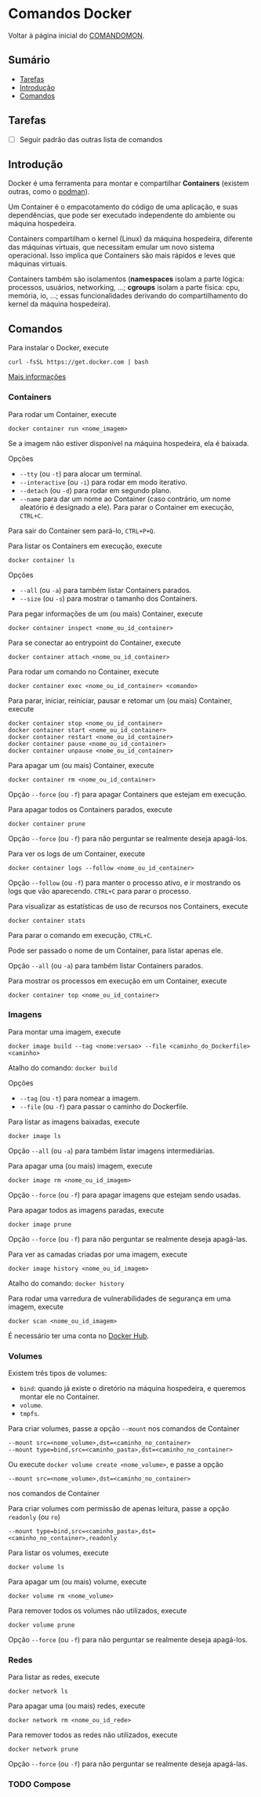 # Comandos Docker

Voltar à página inicial do [COMANDOMON](README.md).



## Sumário

- [Tarefas](#Tarefas)
- [Introdução](#Introdução)
- [Comandos](#Comandos)



## Tarefas

- [ ] Seguir padrão das outras lista de comandos



## Introdução

Docker é uma ferramenta para montar e compartilhar **Containers** (existem outras, como o [podman](https://podman.io/)).

Um Container é o empacotamento do código de uma aplicação, e suas dependências, que pode ser executado independente do ambiente ou máquina hospedeira.

Containers compartilham o kernel (Linux) da máquina hospedeira, diferente das máquinas virtuais, que necessitam emular um novo sistema operacional. Isso implica que Containers são mais rápidos e leves que máquinas virtuais.

Containers também são isolamentos (**namespaces** isolam a parte lógica: processos, usuários, networking, ...; **cgroups** isolam a parte física: cpu, memória, io, ...; essas funcionalidades derivando do compartilhamento do kernel da máquina hospedeira).



## Comandos

Para instalar o Docker, execute
```
curl -fsSL https://get.docker.com | bash
```
[Mais informações](https://docs.docker.com/engine/install/)




### Containers

Para rodar um Container, execute
```
docker container run <nome_imagem>
```
Se a imagem não estiver disponível na máquina hospedeira, ela é baixada.

Opções
- `--tty` (ou `-t`) para alocar um terminal.
- `--interactive` (ou `-i`) para rodar em modo iterativo.
- `--detach` (ou `-d`) para rodar em segundo plano.
- `--name` para dar um nome ao Container (caso contrário, um nome aleatório é designado a ele).
Para parar o Container em execução, `CTRL+C`.

Para sair do Container sem pará-lo, `CTRL+P+Q`.

Para listar os Containers em execução, execute
```
docker container ls
```
Opções
- `--all` (ou `-a`) para também listar Containers parados.
- `--size` (ou `-s`) para mostrar o tamanho dos Containers.

Para pegar informações de um (ou mais) Container, execute
```
docker container inspect <nome_ou_id_container>
```

Para se conectar ao entrypoint do Container, execute
```
docker container attach <nome_ou_id_container>
```

Para rodar um comando no Container, execute
```
docker container exec <nome_ou_id_container> <comando>
```

Para parar, iniciar, reiniciar, pausar e retomar um (ou mais) Container, execute
```
docker container stop <nome_ou_id_container>
docker container start <nome_ou_id_container>
docker container restart <nome_ou_id_container>
docker container pause <nome_ou_id_container>
docker container unpause <nome_ou_id_container>
```

Para apagar um (ou mais) Container, execute
```
docker container rm <nome_ou_id_container>
```
Opção `--force` (ou `-f`) para apagar Containers que estejam em execução.

Para apagar todos os Containers parados, execute
```
docker container prune
```
Opção `--force` (ou `-f`) para não perguntar se realmente deseja apagá-los.

Para ver os logs de um Container, execute
```
docker container logs --follow <nome_ou_id_container>
```
Opção `--follow` (ou `-f`) para manter o processo ativo, e ir mostrando os logs que vão aparecendo. `CTRL+C` para parar o processo.

Para visualizar as estatísticas de uso de recursos nos Containers, execute
```
docker container stats
```
Para parar o comando em execução, `CTRL+C`.

Pode ser passado o nome de um Container, para listar apenas ele.

Opção `--all` (ou `-a`) para também listar Containers parados.

Para mostrar os processos em execução em um Container, execute
```
docker container top <nome_ou_id_container>
```



### Imagens

Para montar uma imagem, execute
```
docker image build --tag <nome:versao> --file <caminho_do_Dockerfile> <caminho>
```
Atalho do comando: `docker build`

Opções
- `--tag` (ou `-t`) para nomear a imagem.
- `--file` (ou `-f`) para passar o caminho do Dockerfile.

Para listar as imagens baixadas, execute
```
docker image ls
```
Opção `--all` (ou `-a`) para também listar imagens intermediárias.

Para apagar uma (ou mais) imagem, execute
```
docker image rm <nome_ou_id_imagem>
```
Opção `--force` (ou `-f`) para apagar imagens que estejam sendo usadas.

Para apagar todos as imagens paradas, execute
```
docker image prune
```
Opção `--force` (ou `-f`) para não perguntar se realmente deseja apagá-las.

Para ver as camadas criadas por uma imagem, execute
```
docker image history <nome_ou_id_imagem>
```
Atalho do comando: `docker history`

Para rodar uma varredura de vulnerabilidades de segurança em uma imagem, execute
```
docker scan <nome_ou_id_imagem>
```
É necessário ter uma conta no [Docker Hub](https://hub.docker.com/).



### Volumes

Existem três tipos de volumes:
- `bind`: quando já existe o diretório na máquina hospedeira, e queremos montar ele no Container.
- `volume`.
- `tmpfs`.

Para criar volumes, passe a opção `--mount` nos comandos de Container
```
--mount src=<nome_volume>,dst=<caminho_no_container>
--mount type=bind,src=<caminho_pasta>,dst=<caminho_no_container>
```

Ou execute `docker volume create <nome_volume>`, e passe a opção
```
--mount src=<nome_volume>,dst=<caminho_no_container>
```
nos comandos de Container

Para criar volumes com permissão de apenas leitura, passe a opção `readonly` (ou `ro`)
```
--mount type=bind,src=<caminho_pasta>,dst=<caminho_no_container>,readonly
```

Para listar os volumes, execute
```
docker volume ls
```

Para apagar um (ou mais) volume, execute
```
docker volume rm <nome_volume>
```

Para remover todos os volumes não utilizados, execute
```
docker volume prune
```
Opção `--force` (ou `-f`) para não perguntar se realmente deseja apagá-los.



### Redes

Para listar as redes, execute
```
docker network ls
```

Para apagar uma (ou mais) redes, execute
```
docker network rm <nome_ou_id_rede>
```

Para remover todos as redes não utilizados, execute
```
docker network prune
```
Opção `--force` (ou `-f`) para não perguntar se realmente deseja apagá-las.



### TODO Compose
